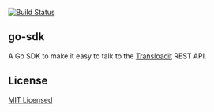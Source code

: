 [![Build Status](https://travis-ci.org/transloadit/go-sdk.svg)](https://travis-ci.org/transloadit/go-sdk)

## go-sdk

A Go SDK to make it easy to talk to the [Transloadit](https://transloadit.com) REST API.

## License

[MIT Licensed](LICENSE)

